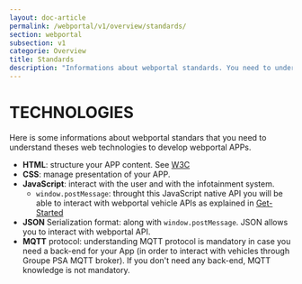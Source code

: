 ```yaml
---
layout: doc-article
permalink: /webportal/v1/overview/standards/
section: webportal
subsection: v1
categorie: Overview
title: Standards
description: "Informations about webportal standards. You need to understand theses web technologies to develop webportal APPs. "
---
```


# TECHNOLOGIES

Here is some informations about webportal standars that you need to understand theses web technologies to develop webportal APPs.

- **HTML**: structure your APP content. See [W3C](https://www.w3.org/standards/webdesign/htmlcss)
- **CSS**: manage presentation of your APP.
- **JavaScript**: interact with the user and with the infotainment system.
    - `window.postMessage`: throught this JavaScript native API you will be able to interact with webportal vehicle APIs as explained in [Get-Started]({{site.baseurl}}/webportal/v1/quickstart/get-started/#article)
- **JSON** Serialization format: along with `window.postMessage`. JSON allows you to interact with webportal API.
- **MQTT** protocol: understanding MQTT protocol is mandatory in case you need a back-end for your App (in order to interact with vehicles through Groupe PSA MQTT broker). If you don't need any back-end, MQTT knowledge is not mandatory.
